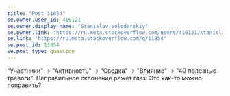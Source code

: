 ```yaml
---
title: "Post 11854"
se.owner.user_id: 416121
se.owner.display_name: "Stanislav Volodarskiy"
se.owner.link: "https://ru.meta.stackoverflow.com/users/416121/stanislav-volodarskiy"
se.link: "https://ru.meta.stackoverflow.com/q/11854"
se.post_id: 11854
se.post_type: question
---
```

<p>&quot;Участники&quot; -&gt; &quot;Активность&quot; -&gt; &quot;Сводка&quot; -&gt; &quot;Влияние&quot; -&gt; &quot;40 полезные тревоги&quot;. Неправильное склонение режет глаз. Это как-то можно поправить?</p>
